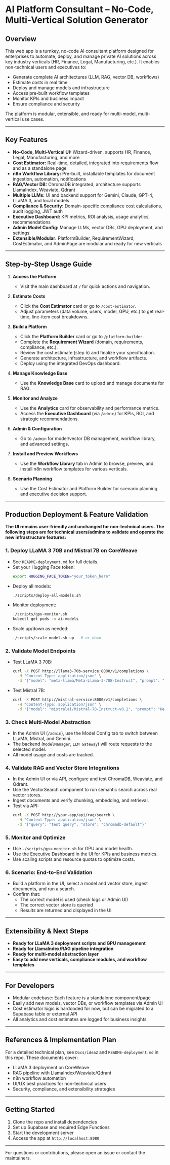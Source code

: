 # AI Platform Consultant – No-Code, Multi-Vertical Solution Generator

## Overview

This web app is a turnkey, no-code AI consultant platform designed for enterprises to automate, deploy, and manage private AI solutions across key industry verticals (HR, Finance, Legal, Manufacturing, etc.). It enables non-technical users and executives to:
- Generate complete AI architectures (LLM, RAG, vector DB, workflows)
- Estimate costs in real time
- Deploy and manage models and infrastructure
- Access pre-built workflow templates
- Monitor KPIs and business impact
- Ensure compliance and security

The platform is modular, extensible, and ready for multi-model, multi-vertical use cases.

---

## Key Features

- **No-Code, Multi-Vertical UI:** Wizard-driven, supports HR, Finance, Legal, Manufacturing, and more
- **Cost Estimator:** Real-time, detailed, integrated into requirements flow and as a standalone page
- **n8n Workflow Library:** Pre-built, installable templates for document ingestion, automation, notifications
- **RAG/Vector DB:** ChromaDB integrated; architecture supports LlamaIndex, Weaviate, Qdrant
- **Multiple LLMs:** UI and backend support for Gemini, Claude, GPT-4, LLaMA 3, and local models
- **Compliance & Security:** Domain-specific compliance cost calculations, audit logging, JWT auth
- **Executive Dashboard:** KPI metrics, ROI analysis, usage analytics, recommendations
- **Admin Model Config:** Manage LLMs, vector DBs, GPU deployment, and settings
- **Extensible/Modular:** PlatformBuilder, RequirementWizard, CostEstimator, and AdminPage are modular and ready for new verticals

---

## Step-by-Step Usage Guide

1. **Access the Platform**
   - Visit the main dashboard at `/` for quick actions and navigation.

2. **Estimate Costs**
   - Click the **Cost Estimator** card or go to `/cost-estimator`.
   - Adjust parameters (data volume, users, model, GPU, etc.) to get real-time, line-item cost breakdowns.

3. **Build a Platform**
   - Click the **Platform Builder** card or go to `/platform-builder`.
   - Complete the **Requirement Wizard** (domain, requirements, compliance, etc.).
   - Review the cost estimate (step 5) and finalize your specification.
   - Generate architecture, infrastructure, and workflow artifacts.
   - Deploy using the integrated DevOps dashboard.

4. **Manage Knowledge Base**
   - Use the **Knowledge Base** card to upload and manage documents for RAG.

5. **Monitor and Analyze**
   - Use the **Analytics** card for observability and performance metrics.
   - Access the **Executive Dashboard** (via `/admin`) for KPIs, ROI, and strategic recommendations.

6. **Admin & Configuration**
   - Go to `/admin` for model/vector DB management, workflow library, and advanced settings.

7. **Install and Preview Workflows**
   - Use the **Workflow Library** tab in Admin to browse, preview, and install n8n workflow templates for various verticals.

8. **Scenario Planning**
   - Use the Cost Estimator and Platform Builder for scenario planning and executive decision support.

---

## Production Deployment & Feature Validation

**The UI remains user-friendly and unchanged for non-technical users. The following steps are for technical users/admins to validate and operate the new infrastructure features:**

### 1. **Deploy LLaMA 3 70B and Mistral 7B on CoreWeave**
- See `README-deployment.md` for full details.
- Set your Hugging Face token:
  ```bash
  export HUGGING_FACE_TOKEN="your_token_here"
  ```
- Deploy all models:
  ```bash
  ./scripts/deploy-all-models.sh
  ```
- Monitor deployment:
  ```bash
  ./scripts/gpu-monitor.sh
  kubectl get pods -n ai-models
  ```
- Scale up/down as needed:
  ```bash
  ./scripts/scale-model.sh up   # or down
  ```

### 2. **Validate Model Endpoints**
- Test LLaMA 3 70B:
  ```bash
  curl -X POST http://llama3-70b-service:8000/v1/completions \
    -H "Content-Type: application/json" \
    -d '{"model": "meta-llama/Meta-Llama-3-70B-Instruct", "prompt": "Hello", "max_tokens": 50}'
  ```
- Test Mistral 7B:
  ```bash
  curl -X POST http://mistral-service:8000/v1/completions \
    -H "Content-Type: application/json" \
    -d '{"model": "mistralai/Mistral-7B-Instruct-v0.2", "prompt": "Hello", "max_tokens": 50}'
  ```

### 3. **Check Multi-Model Abstraction**
- In the Admin UI (`/admin`), use the Model Config tab to switch between LLaMA, Mistral, and Gemini.
- The backend (`ModelManager`, `LLM Gateway`) will route requests to the selected model.
- All model usage and costs are tracked.

### 4. **Validate RAG and Vector Store Integrations**
- In the Admin UI or via API, configure and test ChromaDB, Weaviate, and Qdrant.
- Use the VectorSearch component to run semantic search across real vector stores.
- Ingest documents and verify chunking, embedding, and retrieval.
- Test via API:
  ```bash
  curl -X POST http://your-app/api/rag/search \
    -H "Content-Type: application/json" \
    -d '{"query": "test query", "store": "chromadb-default"}'
  ```

### 5. **Monitor and Optimize**
- Use `./scripts/gpu-monitor.sh` for GPU and model health.
- Use the Executive Dashboard in the UI for KPIs and business metrics.
- Use scaling scripts and resource quotas to optimize costs.

### 6. **Scenario: End-to-End Validation**
- Build a platform in the UI, select a model and vector store, ingest documents, and run a search.
- Confirm that:
  - The correct model is used (check logs or Admin UI)
  - The correct vector store is queried
  - Results are returned and displayed in the UI

---

## Extensibility & Next Steps

- **Ready for LLaMA 3 deployment scripts and GPU management**
- **Ready for LlamaIndex/RAG pipeline integration**
- **Ready for multi-model abstraction layer**
- **Easy to add new verticals, compliance modules, and workflow templates**

---

## For Developers

- Modular codebase: Each feature is a standalone component/page
- Easily add new models, vector DBs, or workflow templates via Admin UI
- Cost estimator logic is hardcoded for now, but can be migrated to a Supabase table or external API
- All analytics and cost estimates are logged for business insights

---

## References & Implementation Plan

For a detailed technical plan, see `Docs/idea2` and `README-deployment.md` in this repo. These documents cover:
- LLaMA 3 deployment on CoreWeave
- RAG pipeline with LlamaIndex/Weaviate/Qdrant
- n8n workflow automation
- UI/UX best practices for non-technical users
- Security, compliance, and extensibility strategies

---

## Getting Started

1. Clone the repo and install dependencies
2. Set up Supabase and required Edge Functions
3. Start the development server
4. Access the app at `http://localhost:8080`

---

For questions or contributions, please open an issue or contact the maintainers.
